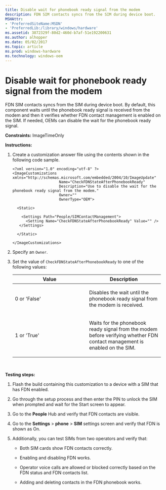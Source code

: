 ```yaml
---
title: Disable wait for phonebook ready signal from the modem
description: FDN SIM contacts syncs from the SIM during device boot.
MSHAttr:
- 'PreferredSiteName:MSDN'
- 'PreferredLib:/library/windows/hardware'
ms.assetid: 3872329f-80d2-460d-b7af-51e192200631
ms.author: alhopper
ms.date: 05/02/2017
ms.topic: article
ms.prod: windows-hardware
ms.technology: windows-oem
---
```


# Disable wait for phonebook ready signal from the modem


FDN SIM contacts syncs from the SIM during device boot. By default, this component waits until the phonebook ready signal is received from the modem and then it verifies whether FDN contact management is enabled on the SIM. If needed, OEMs can disable the wait for the phonebook ready signal.

<a href="" id="constraints---imagetimeonly"></a>**Constraints:** ImageTimeOnly  

<a href="" id="instructions-"></a>**Instructions:**  
1.  Create a customization answer file using the contents shown in the following code sample.

    ``` syntax
    <?xml version="1.0" encoding="utf-8" ?>  
    <ImageCustomizations xmlns="http://schemas.microsoft.com/embedded/2004/10/ImageUpdate"  
                         Name="CheckFDNStateAfterPhonebookReady"  
                         Description="Use to disable the wait for the phonebook ready signal from the modem."  
                         Owner=""  
                         OwnerType="OEM"> 
      
      <Static>  

        <Settings Path="People/SIMContactManagement">  
          <Setting Name="CheckFDNStateAfterPhonebookReady" Value="" /> 
       </Settings>  

      </Static>

    </ImageCustomizations>
    ```

2.  Specify an `Owner`.

3.  Set the value of `CheckFDNStateAfterPhonebookReady` to one of the following values:

    <table>
    <colgroup>
    <col width="50%" />
    <col width="50%" />
    </colgroup>
    <thead>
    <tr class="header">
    <th>Value</th>
    <th>Description</th>
    </tr>
    </thead>
    <tbody>
    <tr class="odd">
    <td><p>0 or 'False'</p></td>
    <td><p>Disables the wait until the phonebook ready signal from the modem is received.</p></td>
    </tr>
    <tr class="even">
    <td><p>1 or 'True'</p></td>
    <td><p>Waits for the phonebook ready signal from the modem before verifying whether FDN contact management is enabled on the SIM.</p></td>
    </tr>
    </tbody>
    </table>

     

<a href="" id="testing-steps-"></a>**Testing steps:**  
1.  Flash the build containing this customization to a device with a SIM that has FDN enabled.

2.  Go through the setup process and then enter the PIN to unlock the SIM when prompted and wait for the Start screen to appear.

3.  Go to the **People** Hub and verify that FDN contacts are visible.

4.  Go to the **Settings** &gt; **phone** &gt; **SIM** settings screen and verify that FDN is shown as On.

5.  Additionally, you can test SIMs from two operators and verify that:

    -   Both SIM cards show FDN contacts correctly.

    -   Enabling and disabling FDN works.

    -   Operator voice calls are allowed or blocked correctly based on the FDN status and FDN contacts list.

    -   Adding and deleting contacts in the FDN phonebook works.

 

 






